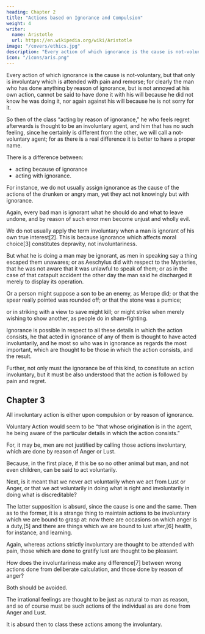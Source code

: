 ```yaml
---
heading: Chapter 2
title: "Actions based on Ignorance and Compulsion"
weight: 4
writer:
  name: Aristotle
  url: https://en.wikipedia.org/wiki/Aristotle
image: "/covers/ethics.jpg"
description: "Every action of which ignorance is the cause is not-voluntary"
icon: "/icons/aris.png"
---
```



Every action of which ignorance is the cause is not-voluntary, but that only is involuntary which is attended with pain and remorse; for clearly the man who has done anything by reason of ignorance, but is not annoyed at his own action, cannot be said to have done it with his will because he did not know he was doing it, nor again against his will because he is not sorry for it.

So then of the class “acting by reason of ignorance,” he who feels regret afterwards is thought to be an involuntary agent, and him that has no such feeling, since he certainly is different from the other, we will call a not-voluntary agent; for as there is a real difference it is better to have a proper name.

There is a difference between:
- acting because of ignorance
- acting with ignorance.

For instance, we do not usually assign ignorance as the cause of the actions of the drunken or angry man, yet they act not knowingly but with ignorance.
<!-- but either the drunkenness or the anger, -->


Again, every bad man is ignorant what he should do and what to leave undone, and by reason of such error men become unjust and wholly evil.

We do not usually apply the term involuntary when a man is ignorant of his own true interest[2]. This is because ignorance which affects moral choice[3] constitutes depravity, not involuntariness. 

<!-- nor does any ignorance of principle (because for this men are blamed) but ignorance in particular details, wherein consists the action and wherewith it is concerned, for in these there is both compassion and allowance, because he who acts in ignorance of any of them acts in a proper sense involuntarily. -->

<!-- It may be as well, therefore, to define these particular details; what they are, and how many; viz. who acts, what he is doing, with respect to what or in what, sometimes with what, as with what instrument, and with what result;[4] as that of preservation, for instance, and how, as whether softly or violently.

All these particulars, in one and the same case, no man in his senses could be ignorant of; plainly not of the agent, being himself.  -->


But what he is doing a man may be ignorant, as men in speaking say a thing escaped them unawares; or as Aeschylus did with respect to the Mysteries, that he was not aware that it was unlawful to speak of them; or as in the case of that catapult accident the other day the man said he discharged it merely to display its operation. 

Or a person might suppose a son to be an enemy, as Merope did; or that the spear really pointed was rounded off; or that the stone was a pumice; 

or in striking with a view to save might kill; or might strike when merely wishing to show another, as people do in sham-fighting.

Ignorance is possible in respect to all these details in which the action consists, he that acted in ignorance of any of them is thought to have acted involuntarily, and he most so who was in ignorance as regards the most important, which are thought to be those in which the action consists, and the result.

Further, not only must the ignorance be of this kind, to constitute an action involuntary, but it must be also understood that the action is followed by pain and regret.



## Chapter 3

All involuntary action is either upon compulsion or by reason of ignorance.

Voluntary Action would seem to be “that whose origination is in the agent, he being aware of the particular details in which the action consists.”

For, it may be, men are not justified by calling those actions involuntary, which are done by reason of Anger or Lust.

Because, in the first place, if this be so no other animal but man, and not even children, can be said to act voluntarily. 

Next, is it meant that we never act voluntarily when we act from Lust or Anger, or that we act voluntarily in doing what is right and involuntarily in doing what is discreditable? 

The latter supposition is absurd, since the cause is one and the same. Then as to the former, it is a strange thing to maintain actions to be involuntary which we are bound to grasp at: now there are occasions on which anger is a duty,[5] and there are things which we are bound to lust after,[6] health, for instance, and learning.

Again, whereas actions strictly involuntary are thought to be attended with pain, those which are done to gratify lust are thought to be pleasant.

How does the involuntariness make any difference[7] between wrong actions done from deliberate calculation, and those done by reason of anger? 

Both should be avoided.

The irrational feelings are thought to be just as natural to man as reason, and so of course must be such actions of the individual as are done from Anger and Lust.

It is absurd then to class these actions among the involuntary.

